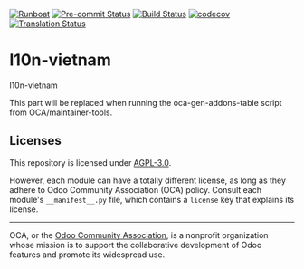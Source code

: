 
[![Runboat](https://img.shields.io/badge/runboat-Try%20me-875A7B.png)](https://runboat.odoo-community.org/builds?repo=OCA/l10n-vietnam&target_branch=18.0)
[![Pre-commit Status](https://github.com/OCA/l10n-vietnam/actions/workflows/pre-commit.yml/badge.svg?branch=18.0)](https://github.com/OCA/l10n-vietnam/actions/workflows/pre-commit.yml?query=branch%3A18.0)
[![Build Status](https://github.com/OCA/l10n-vietnam/actions/workflows/test.yml/badge.svg?branch=18.0)](https://github.com/OCA/l10n-vietnam/actions/workflows/test.yml?query=branch%3A18.0)
[![codecov](https://codecov.io/gh/OCA/l10n-vietnam/branch/18.0/graph/badge.svg)](https://codecov.io/gh/OCA/l10n-vietnam)
[![Translation Status](https://translation.odoo-community.org/widgets/l10n-vietnam-18-0/-/svg-badge.svg)](https://translation.odoo-community.org/engage/l10n-vietnam-18-0/?utm_source=widget)

<!-- /!\ do not modify above this line -->

# l10n-vietnam

l10n-vietnam

<!-- /!\ do not modify below this line -->

<!-- prettier-ignore-start -->

[//]: # (addons)

This part will be replaced when running the oca-gen-addons-table script from OCA/maintainer-tools.

[//]: # (end addons)

<!-- prettier-ignore-end -->

## Licenses

This repository is licensed under [AGPL-3.0](LICENSE).

However, each module can have a totally different license, as long as they adhere to Odoo Community Association (OCA)
policy. Consult each module's `__manifest__.py` file, which contains a `license` key
that explains its license.

----
OCA, or the [Odoo Community Association](http://odoo-community.org/), is a nonprofit
organization whose mission is to support the collaborative development of Odoo features
and promote its widespread use.
